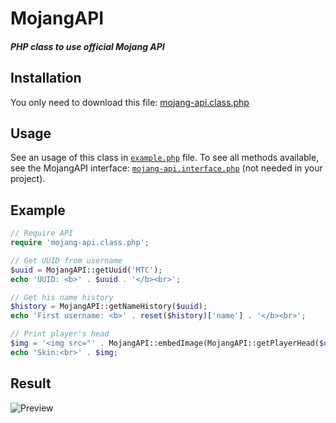 # MojangAPI
##### PHP class to use official Mojang API

## Installation

You only need to download this file: [mojang-api.class.php](https://github.com/MineTheCube/MojangAPI/blob/master/mojang-api.class.php)

## Usage

See an usage of this class in [`example.php`](https://github.com/MineTheCube/MojangAPI/blob/master/example.php) file.
To see all methods available, see the MojangAPI interface: [`mojang-api.interface.php`](https://github.com/MineTheCube/MojangAPI/blob/master/mojang-api.interface.php) (not needed in your project).

## Example

```php
// Require API
require 'mojang-api.class.php';

// Get UUID from username
$uuid = MojangAPI::getUuid('MTC');
echo 'UUID: <b>' . $uuid . '</b><br>';

// Get his name history
$history = MojangAPI::getNameHistory($uuid);
echo 'First username: <b>' . reset($history)['name'] . '</b><br>';

// Print player's head
$img = '<img src="' . MojangAPI::embedImage(MojangAPI::getPlayerHead($uuid)) . '" alt="Head of MTC">';
echo 'Skin:<br>' . $img;
```

## Result

![Preview](http://i.imgur.com/0HV8thN.jpg)
